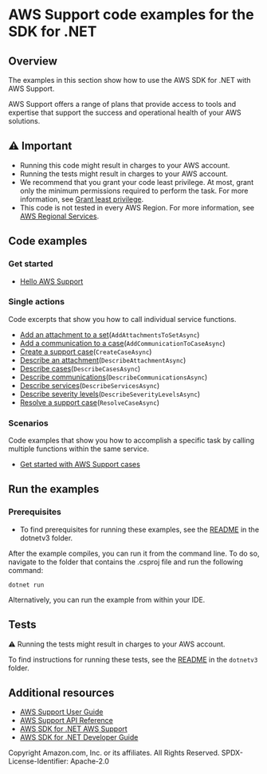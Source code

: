 # AWS Support code examples for the SDK for .NET

## Overview
The examples in this section show how to use the AWS SDK for .NET with AWS Support.

AWS Support offers a range of plans that provide access to tools and expertise that support the success and operational health of your AWS solutions.

## ⚠️ Important

* Running this code might result in charges to your AWS account.
* Running the tests might result in charges to your AWS account.
* We recommend that you grant your code least privilege. At most, grant only the minimum permissions required to perform the task. For more information, see [Grant least privilege](https://docs.aws.amazon.com/IAM/latest/UserGuide/best-practices.html#grant-least-privilege).
* This code is not tested in every AWS Region. For more information, see [AWS Regional Services](https://aws.amazon.com/about-aws/global-infrastructure/regional-product-services).

## Code examples

### Get started

* [Hello AWS Support](Actions/HelloSupport.cs)

### Single actions

Code excerpts that show you how to call individual service functions.

* [Add an attachment to a set](Actions/SupportWrapper.cs)(`AddAttachmentsToSetAsync`)
* [Add a communication to a case](Actions/SupportWrapper.cs)(`AddCommunicationToCaseAsync`)
* [Create a support case](Actions/SupportWrapper.cs)(`CreateCaseAsync`)
* [Describe an attachment](Actions/SupportWrapper.cs)(`DescribeAttachmentAsync`)
* [Describe cases](Actions/SupportWrapper.cs)(`DescribeCasesAsync`)
* [Describe communications](Actions/SupportWrapper.cs)(`DescribeCommunicationsAsync`)
* [Describe services](Actions/SupportWrapper.cs)(`DescribeServicesAsync`)
* [Describe severity levels](Actions/SupportWrapper.cs)(`DescribeSeverityLevelsAsync`)
* [Resolve a support case](Actions/SupportWrapper.cs)(`ResolveCaseAsync`)

### Scenarios

Code examples that show you how to accomplish a specific task by calling
multiple functions within the same service.

* [Get started with AWS Support cases](Scenarios/SupportCaseScenario.cs)

## Run the examples

### Prerequisites

* To find prerequisites for running these examples, see the
[README](../README.md#Prerequisites) in the dotnetv3 folder.

After the example compiles, you can run it from the command line. To do so,
navigate to the folder that contains the .csproj file and run the following
command:

```
dotnet run
```

Alternatively, you can run the example from within your IDE.

## Tests

⚠ Running the tests might result in charges to your AWS account.

To find instructions for running these tests, see the [README](../README.md#Tests)
in the `dotnetv3` folder.

## Additional resources
* [AWS Support User Guide](https://docs.aws.amazon.com/awssupport/latest/user/index.html)
* [AWS Support API Reference](https://docs.aws.amazon.com/awssupport/latest/APIReference/index.html)
* [AWS SDK for .NET AWS Support](https://docs.aws.amazon.com/sdkfornet/v3/apidocs/items/AWSSupport/NAWSSupport.html)
* [AWS SDK for .NET Developer Guide](https://docs.aws.amazon.com/sdk-for-net/v3/developer-guide/welcome.html)

Copyright Amazon.com, Inc. or its affiliates. All Rights Reserved. SPDX-License-Identifier: Apache-2.0

